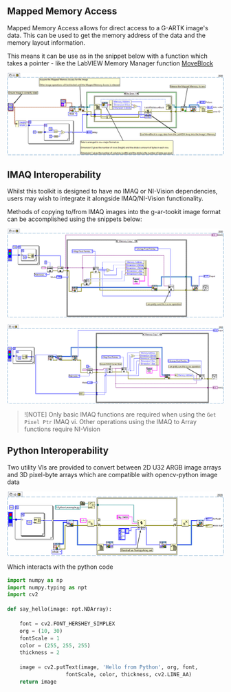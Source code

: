 ## Mapped Memory Access
Mapped Memory Access allows for direct access to a G-ARTK image's data. This can be used to get the memory address of the data and the memory layout information.

This means it can be use as in the snippet below with a function which takes a pointer - like the LabVIEW Memory Manager function [MoveBlock](https://www.ni.com/docs/en-US/bundle/labview-api-ref/page/properties-and-methods/lv-manager/moveblock.html)

![Mapped Memory Access](snippets/mapped-memory-access.png "Mapped Memory Access")

## IMAQ Interoperability
Whilst this toolkit is designed to have no IMAQ or NI-Vision dependencies, users may wish to integrate it alongside IMAQ/NI-Vision functionality.

Methods of copying to/from IMAQ images into the g-ar-tookit image format can be accomplished using the snippets below:

![Copy to IMAQ](snippets/copy-from-imaq.png "Copy from IMAQ")

![Copy to IMAQ](snippets/copy-to-imaq.png "Copy to IMAQ")

> ![NOTE]
> Only basic IMAQ functions are required when using the `Get Pixel Ptr` IMAQ vi. Other operations using the IMAQ to Array functions require NI-Vision

## Python Interoperability
Two utility VIs are provided to convert between 2D U32 ARGB image arrays and 3D pixel-byte arrays which are compatible with opencv-python image data

![Copy to IMAQ](snippets/python.png "Working with Python Node")

Which interacts with the python code 

```python
import numpy as np
import numpy.typing as npt
import cv2

def say_hello(image: npt.NDArray):

    font = cv2.FONT_HERSHEY_SIMPLEX 
    org = (10, 30)  
    fontScale = 1
    color = (255, 255, 255) 
    thickness = 2

    image = cv2.putText(image, 'Hello from Python', org, font,  
                   fontScale, color, thickness, cv2.LINE_AA) 
    return image
```